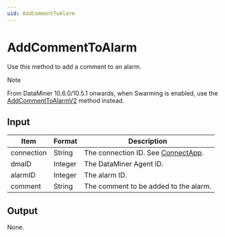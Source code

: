 ```yaml
---
uid: AddCommentToAlarm
---
```


# AddCommentToAlarm

Use this method to add a comment to an alarm.

> [!NOTE]
> From DataMiner 10.6.0/10.5.1 onwards, when Swarming is enabled, use the [AddCommentToAlarmV2](xref:AddCommentToAlarmV2) method instead.

## Input

| Item       | Format  | Description                                          |
|------------|---------|------------------------------------------------------|
| connection | String  | The connection ID. See [ConnectApp](xref:ConnectApp). |
| dmaID      | Integer | The DataMiner Agent ID.                              |
| alarmID    | Integer | The alarm ID.                                        |
| comment    | String  | The comment to be added to the alarm.                |

## Output

None.

